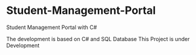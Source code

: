 # Student-Management-Portal
Student Management Portal with C#

The development is based on C# and SQL Database
This Project is under Development 



